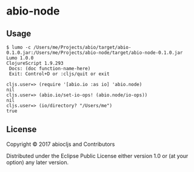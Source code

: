 # abio-node

## Usage

```
$ lumo -c /Users/me/Projects/abio/target/abio-0.1.0.jar:/Users/me/Projects/abio-node/target/abio-node-0.1.0.jar
Lumo 1.0.0
ClojureScript 1.9.293
 Docs: (doc function-name-here)
 Exit: Control+D or :cljs/quit or exit

cljs.user=> (require '[abio.io :as io] 'abio.node)
nil
cljs.user=> (abio.io/set-io-ops! (abio.node/io-ops))
nil
cljs.user=> (io/directory? "/Users/me")
true
```

## License

Copyright © 2017 abiocljs and Contributors

Distributed under the Eclipse Public License either version 1.0 or (at your option) any later version.
